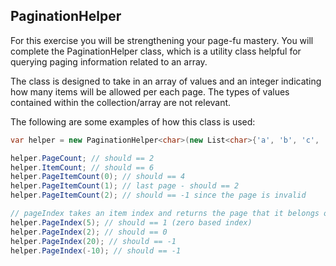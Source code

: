 ﻿## PaginationHelper

For this exercise you will be strengthening your page-fu mastery. You will complete the PaginationHelper class, which is a utility class helpful for querying paging information related to an array.

The class is designed to take in an array of values and an integer indicating how many items will be allowed per each page. The types of values contained within the collection/array are not relevant.

The following are some examples of how this class is used:

```csharp
var helper = new PaginationHelper<char>(new List<char>{'a', 'b', 'c', 'd', 'e', 'f'}, 4);

helper.PageCount; // should == 2
helper.ItemCount; // should == 6
helper.PageItemCount(0); // should == 4
helper.PageItemCount(1); // last page - should == 2
helper.PageItemCount(2); // should == -1 since the page is invalid

// pageIndex takes an item index and returns the page that it belongs on
helper.PageIndex(5); // should == 1 (zero based index)
helper.PageIndex(2); // should == 0
helper.PageIndex(20); // should == -1
helper.PageIndex(-10); // should == -1
```